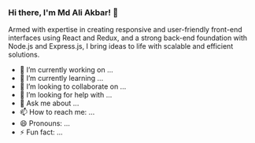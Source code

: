 ### Hi there, I'm Md Ali Akbar! 👋
 Armed with expertise in creating responsive and user-friendly front-end interfaces using React and Redux, and a strong back-end foundation with Node.js and Express.js, I bring ideas to 
 life with scalable and efficient solutions.  
 
- 🔭 I’m currently working on ...
- 🌱 I’m currently learning ...
- 👯 I’m looking to collaborate on ...
- 🤔 I’m looking for help with ...
- 💬 Ask me about ...
- 📫 How to reach me: ...
- 😄 Pronouns: ...
- ⚡ Fun fact: ...

